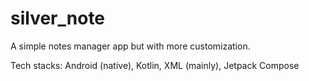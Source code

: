 # silver_note
A simple notes manager app but with more customization.

Tech stacks: Android (native), Kotlin, XML (mainly), Jetpack Compose
